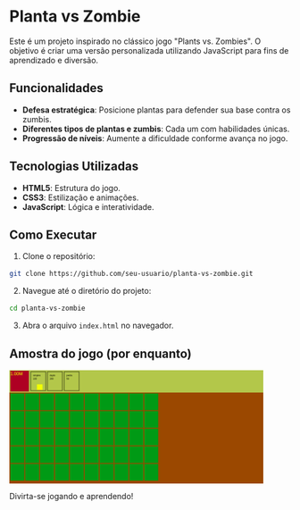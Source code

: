 # Planta vs Zombie

Este é um projeto inspirado no clássico jogo "Plants vs. Zombies". O objetivo é criar uma versão personalizada utilizando JavaScript para fins de aprendizado e diversão.

## Funcionalidades

- **Defesa estratégica**: Posicione plantas para defender sua base contra os zumbis.
- **Diferentes tipos de plantas e zumbis**: Cada um com habilidades únicas.
- **Progressão de níveis**: Aumente a dificuldade conforme avança no jogo.

## Tecnologias Utilizadas

- **HTML5**: Estrutura do jogo.
- **CSS3**: Estilização e animações.
- **JavaScript**: Lógica e interatividade.

## Como Executar

1. Clone o repositório:

```bash
git clone https://github.com/seu-usuario/planta-vs-zombie.git
```

2. Navegue até o diretório do projeto:

```bash
cd planta-vs-zombie
```

3. Abra o arquivo `index.html` no navegador.

## Amostra do jogo (por enquanto)

<img align="center" width="455" height="203" src="./readme_images/layout.png">

Divirta-se jogando e aprendendo!
